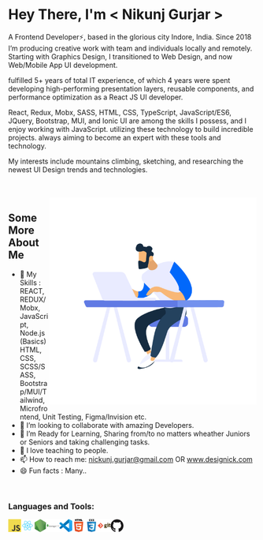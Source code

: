 # Hey There, I'm < Nikunj Gurjar >

A Frontend Developer⚡, based in the glorious city Indore, India. Since 2018 I’m producing creative work with team and individuals locally and remotely. Starting with Graphics Design, I transitioned to Web Design, and now Web/Mobile App UI development.

fulfilled 5+ years of total IT experience, of which 4 years were spent developing high-performing presentation layers, reusable components, and performance optimization as a React JS UI developer.

React, Redux, Mobx, SASS, HTML, CSS, TypeScript, JavaScript/ES6, JQuery, Bootstrap, MUI, and Ionic UI are among the skills I possess, and I enjoy working with JavaScript. utilizing these technology to build incredible projects. always aiming to become an expert with these tools and technology. 

My interests include mountains climbing, sketching, and researching the newest UI Design trends and technologies.

<br />
<br />

<!-- <img align="right" alt="GIF" src="https://stormotion.io/blog/content/images/2018/12/developer.gif" width="500" height="320" /> -->
<img align="right" alt="Designick Nikunj Gurjar" src="https://github.com/Designicks/designicks/blob/master/developer.gif?raw=true" width="420" height="420" />
<!-- <img align="right" alt="Designick Nikunj Gurjar" src="https://www.mygo.ge/uploads/blog/1584023795.jpg" width="460px" height="380px" /> -->

## Some More About Me

- 🔭  My Skills : REACT, REDUX/Mobx, JavaScript, Node.js (Basics)
                   HTML, CSS, SCSS/SASS, Bootstrap/MUI/Tailwind,
                   Microfrontend, Unit Testing, Figma/Invision etc.
- 👯 I’m looking to collaborate with amazing Developers.
- 🤔 I’m Ready for Learning, Sharing from/to no matters wheather Juniors or Seniors and taking challenging tasks.
- 💬 I love teaching to people.
- 📫 How to reach me: nickunj.gurjar@gmail.com OR www.designick.com
- 😄 Fun facts : Many..

<br />

### Languages and Tools:

<img align="left" alt="JavaScript" width="26px" src="https://raw.githubusercontent.com/github/explore/80688e429a7d4ef2fca1e82350fe8e3517d3494d/topics/javascript/javascript.png" />
<img align="left" alt="React" width="26px" src="https://raw.githubusercontent.com/github/explore/80688e429a7d4ef2fca1e82350fe8e3517d3494d/topics/react/react.png" />
<img align="left" alt="Node.js" width="26px" src="https://raw.githubusercontent.com/github/explore/80688e429a7d4ef2fca1e82350fe8e3517d3494d/topics/nodejs/nodejs.png" />
<img align="left" alt="Node.js" width="26px" src="https://raw.githubusercontent.com/github/explore/80688e429a7d4ef2fca1e82350fe8e3517d3494d/topics/mongodb/mongodb.png" />
<img align="left" alt="Visual Studio Code" width="26px" src="https://raw.githubusercontent.com/github/explore/80688e429a7d4ef2fca1e82350fe8e3517d3494d/topics/visual-studio-code/visual-studio-code.png" />
<img align="left" alt="HTML5" width="26px" src="https://raw.githubusercontent.com/github/explore/80688e429a7d4ef2fca1e82350fe8e3517d3494d/topics/html/html.png" />
<img align="left" alt="CSS3" width="26px" src="https://raw.githubusercontent.com/github/explore/80688e429a7d4ef2fca1e82350fe8e3517d3494d/topics/css/css.png" />
<img align="left" alt="Git" width="26px" src="https://raw.githubusercontent.com/github/explore/80688e429a7d4ef2fca1e82350fe8e3517d3494d/topics/git/git.png" />
<img align="left" alt="GitHub" width="26px" src="https://raw.githubusercontent.com/github/explore/78df643247d429f6cc873026c0622819ad797942/topics/github/github.png" />


